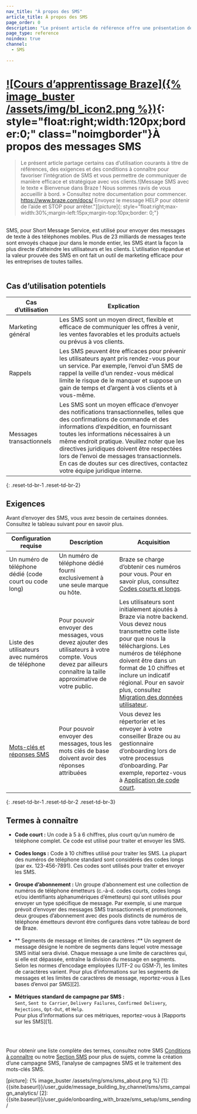 ```yaml
---
nav_title: "À propos des SMS"
article_title: À propos des SMS
page_order: 0
description: "Le présent article de référence offre une présentation des cas d’utilisation générale du canal SMS."
page_type: reference
noindex: true
channel:
  - SMS
  
---
```


# [![Cours d’apprentissage Braze]({% image_buster /assets/img/bl_icon2.png %})](https://learning.braze.com/messaging-channels-sms){: style="float:right;width:120px;border:0;" class="noimgborder"}À propos des messages SMS

> Le présent article partage certains cas d’utilisation courants à titre de références, des exigences et des conditions à connaître pour favoriser l’intégration de SMS et vous permettre de communiquer de manière efficace et stratégique avec vos clients.![Message SMS avec le texte « Bienvenue dans Braze ! Nous sommes ravis de vous accueillir à bord. » Consultez notre documentation pour commencer. https://www.braze.com/docs/ Envoyez le message HELP pour obtenir de l’aide et STOP pour arrêter."][picture]{: style="float:right;max-width:30%;margin-left:15px;margin-top:10px;border: 0;"}

<br>
SMS, pour Short Message Service, est utilisé pour envoyer des messages de texte à des téléphones mobiles. Plus de 23 milliards de messages texte sont envoyés chaque jour dans le monde entier, les SMS étant la façon la plus directe d’atteindre les utilisateurs et les clients. L’utilisation répandue et la valeur prouvée des SMS en ont fait un outil de marketing efficace pour les entreprises de toutes tailles. 
<br><br>

## Cas d’utilisation potentiels

| Cas d’utilisation | Explication |
|---|---|
| Marketing général | Les SMS sont un moyen direct, flexible et efficace de communiquer les offres à venir, les ventes favorables et les produits actuels ou prévus à vos clients. |
| Rappels | Les SMS peuvent être efficaces pour prévenir les utilisateurs ayant pris rendez-vous pour un service. Par exemple, l’envoi d’un SMS de rappel la veille d’un rendez-vous médical limite le risque de le manquer et suppose un gain de temps et d’argent à vos clients et à vous-même. |
| Messages transactionnels | Les SMS sont un moyen efficace d’envoyer des notifications transactionnelles, telles que des confirmations de commande et des informations d’expédition, en fournissant toutes les informations nécessaires à un même endroit pratique. Veuillez noter que les directives juridiques doivent être respectées lors de l’envoi de messages transactionnels. En cas de doutes sur ces directives, contactez votre équipe juridique interne.|
{: .reset-td-br-1 .reset-td-br-2}

## Exigences

Avant d’envoyer des SMS, vous avez besoin de certaines données. Consultez le tableau suivant pour en savoir plus.

|Configuration requise | Description | Acquisition |
|---|---|---|
| Un numéro de téléphone dédié (code court ou code long) | Un numéro de téléphone dédié fourni exclusivement à une seule marque ou hôte. | Braze se charge d’obtenir ces numéros pour vous. Pour en savoir plus, consultez [Codes courts et longs]({{site.baseurl}}/user_guide/onboarding_with_braze/sms_setup/short_and_long_codes/).|
| Liste des utilisateurs avec numéros de téléphone | Pour pouvoir envoyer des messages, vous devez ajouter des utilisateurs à votre compte. Vous devez par ailleurs connaître la taille approximative de votre public.  | Les utilisateurs sont initialement ajoutés à Braze via notre backend. Vous devez nous transmettre cette liste pour que nous la téléchargions. Les numéros de téléphone doivent être dans un format de 10 chiffres et inclure un indicatif régional. Pour en savoir plus, consultez [Migration des données utilisateur]({{site.baseurl}}//user_guide/onboarding_with_braze/sms_setup/user_data_migration/). |
| [Mots-clés et réponses SMS]({{site.baseurl}}/user_guide/message_building_by_channel/sms/keywords/) | Pour pouvoir envoyer des messages, tous les mots clés de base doivent avoir des réponses attribuées | Vous devez les répertorier et les envoyer à votre conseiller Braze ou au gestionnaire d’onboarding lors de votre processus d’onboarding. Par exemple, reportez-vous à [Application de code court]({{site.baseurl}}/user_guide/onboarding_with_braze/sms_setup/short_and_long_codes/#short-code-application). |
{: .reset-td-br-1 .reset-td-br-2 .reset-td-br-3}

## Termes à connaître

- **Code court :** Un code à 5 à 6 chiffres, plus court qu’un numéro de téléphone complet. Ce code est utilisé pour traiter et envoyer les SMS.<br><br>
- **Codes longs :** Code à 10 chiffres utilisé pour traiter les SMS. La plupart des numéros de téléphone standard sont considérés des codes longs (par ex. 123-456-7891). Ces codes sont utilisés pour traiter et envoyer les SMS.<br><br>
- **Groupe d’abonnement :** Un groupe d’abonnement est une collection de numéros de téléphone émetteurs (c.-à-d. codes courts, codes longs et/ou identifiants alphanumériques d’émetteurs) qui sont utilisés pour envoyer un type spécifique de message. Par exemple, si une marque prévoit d’envoyer des messages SMS transactionnels et promotionnels, deux groupes d’abonnement avec des pools distincts de numéros de téléphone émetteurs devront être configurés dans votre tableau de bord de Braze.<br><br>
- ** Segments de message et limites de caractères :** Un segment de message désigne le nombre de segments dans lequel votre message SMS initial sera divisé. Chaque message a une limite de caractères qui, si elle est dépassée, entraîne la division du message en segments. Selon les normes d’encodage employées (UTF-2 ou GSM-7), les limites de caractères varient. Pour plus d’informations sur les segments de messages et les limites de caractères de message, reportez-vous à [Les bases d’envoi par SMS][2].<br><br>
- **Métriques standard de campagne par SMS :** <br>`Sent`, `Sent to Carrier`, `Delivery Failures`, `Confirmed Delivery`, `Rejections`, `Opt-Out`, et `Help`. <br>Pour plus d’informations sur ces métriques, reportez-vous à [Rapports sur les SMS][1].

<br><br>

Pour obtenir une liste complète des termes, consultez notre SMS [Conditions à connaître]({{site.baseurl}}/user_guide/onboarding_with_braze/sms_setup/terms/) ou notre [Section SMS]({{site.baseurl}}/user_guide/message_building_by_channel/sms/) pour plus de sujets, comme la création d’une campagne SMS, l’analyse de campagnes SMS et le traitement des mots-clés SMS.

[picture]: {% image_buster /assets/img/sms/sms_about.png %}
[1]: {{site.baseurl}}/user_guide/message_building_by_channel/sms/sms_campaign_analytics/
[2]: {{site.baseurl}}/user_guide/onboarding_with_braze/sms_setup/sms_sending/
